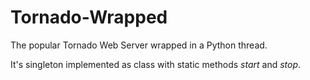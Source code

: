 # Tornado-Wrapped

The popular Tornado Web Server wrapped in a Python thread.

It's singleton implemented as class with static methods _start_ and _stop_.
